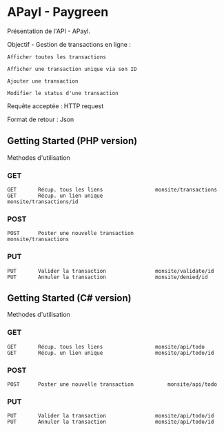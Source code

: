 # APayI - Paygreen 

Présentation de l'API - APayI.

Objectif - Gestion de transactions en ligne :

    Afficher toutes les transactions
    
    Afficher une transaction unique via son ID
    
    Ajouter une transaction
    
    Modifier le status d'une transaction    


Requête acceptée  : HTTP request

Format de retour  : Json

                              


## Getting Started (PHP version)

Methodes d'utilisation 

### GET
```
GET	      Récup. tous les liens   	            monsite/transactions
GET	      Récup. un lien unique   	            monsite/transactions/id
```

### POST
```
POST	  Poster une nouvelle transaction   	    monsite/transactions
```

### PUT
```
PUT	      Valider la transaction   	            monsite/validate/id
PUT	      Annuler la transaction   	            monsite/denied/id
```





## Getting Started (C# version)

Methodes d'utilisation 

### GET
```
GET	      Récup. tous les liens   	            monsite/api/todo
GET	      Récup. un lien unique   	            monsite/api/todo/id
```

### POST
```
POST	  Poster une nouvelle transaction   	    monsite/api/todo
```

### PUT
```
PUT	      Valider la transaction   	            monsite/api/todo/id
PUT	      Annuler la transaction   	            monsite/api/todo/id
```

